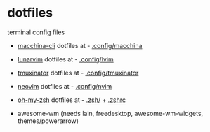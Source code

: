 # dotfiles
terminal config files


- [macchina-cli](https://github.com/Macchina-CLI/macchina) dotfiles at - [.config/macchina](.config/macchina)
- [lunarvim](https://lunarvim.org) dotfiles at - [.config/lvim](.config/lvim)
- [tmuxinator](https://github.com/tmuxinator/tmuxinator) dotfiles at - [.config/tmuxinator](.config/tmuxinator)
- [neovim](https://github.com/neovim/neovim) dotfiles at - [.config/nvim](.config/nvim)
- [oh-my-zsh](https://github.com/ohmyzsh/ohmyzsh) dotfiles at - [.zsh/](.zsh) + [.zshrc](.zshrc)


- awesome-wm (needs lain, freedesktop, awesome-wm-widgets, themes/powerarrow)
